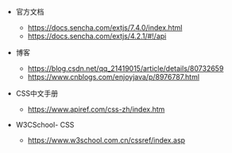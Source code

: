 - 官方文档
	- https://docs.sencha.com/extjs/7.4.0/index.html
	- https://docs.sencha.com/extjs/4.2.1/#!/api

- 博客
	- https://blog.csdn.net/qq_21419015/article/details/80732659
	- https://www.cnblogs.com/enjoyjava/p/8976787.html

- CSS中文手册
	- https://www.apiref.com/css-zh/index.htm
	
- W3CSchool- CSS
	- https://www.w3school.com.cn/cssref/index.asp